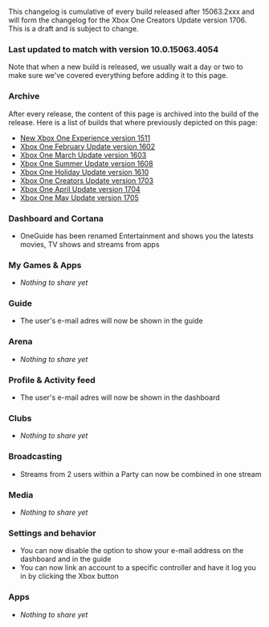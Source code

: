 This changelog is cumulative of every build released after 15063.2xxx and will form the changelog for the Xbox One Creators Update version 1706. This is a draft and is subject to change.

### Last updated to match with version 10.0.15063.4054
Note that when a new build is released, we usually wait a day or two to make sure we've covered everything before adding it to this page.

### Archive
After every release, the content of this page is archived into the build of the release. Here is a list of builds that where previously depicted on this page:

- [New Xbox One Experience version 1511](http://changewindows.org/build/10586/xbox)
- [Xbox One February Update version 1602](http://changewindows.org/build/10586/xbox)
- [Xbox One March Update version 1603](http://changewindows.org/build/10586/xbox)
- [Xbox One Summer Update version 1608](http://changewindows.org/build/14393/xbox)
- [Xbox One Holiday Update version 1610](http://changewindows.org/build/14393/xbox)
- [Xbox One Creators Update version 1703](http://changewindows.org/build/15063/xbox#1005)
- [Xbox One April Update version 1704](http://changewindows.org/build/15063/xbox#2019)
- [Xbox One May Update version 1705](http://changewindows.org/build/15063/xbox#3054)

### Dashboard and Cortana
- OneGuide has been renamed Entertainment and shows you the latests movies, TV shows and streams from apps

### My Games & Apps
- _Nothing to share yet_

### Guide
- The user's e-mail adres will now be shown in the guide

### Arena
- _Nothing to share yet_

### Profile & Activity feed
- The user's e-mail adres will now be shown in the dashboard

### Clubs
- _Nothing to share yet_

### Broadcasting
- Streams from 2 users within a Party can now be combined in one stream

### Media
- _Nothing to share yet_

### Settings and behavior
- You can now disable the option to show your e-mail address on the dashboard and in the guide
- You can now link an account to a specific controller and have it log you in by clicking the Xbox button

### Apps
- _Nothing to share yet_